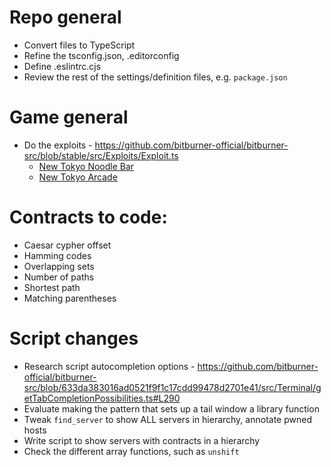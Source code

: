 # Repo general
- Convert files to TypeScript 
- Refine the tsconfig.json, .editorconfig
- Define .eslintrc.cjs
- Review the rest of the settings/definition files, e.g. `package.json`

# Game general
- Do the exploits - https://github.com/bitburner-official/bitburner-src/blob/stable/src/Exploits/Exploit.ts
  - [New Tokyo Noodle Bar](https://github.com/bitburner-official/bitburner-src/blob/dev/src/Locations/ui/SpecialLocation.tsx#L96)
  - [New Tokyo Arcade](https://github.com/bitburner-official/bitburner-src/blob/dev/src/Arcade/ui/BBCabinet.tsx#L18)

# Contracts to code:
- Caesar cypher offset
- Hamming codes
- Overlapping sets
- Number of paths
- Shortest path
- Matching parentheses

# Script changes
- Research script autocompletion options - https://github.com/bitburner-official/bitburner-src/blob/633da383016ad0521f9f1c17cdd99478d2701e41/src/Terminal/getTabCompletionPossibilities.ts#L290
- Evaluate making the pattern that sets up a tail window a library function
- Tweak `find_server` to show ALL servers in hierarchy, annotate pwned hosts
- Write script to show servers with contracts in a hierarchy
- Check the different array functions, such as `unshift`